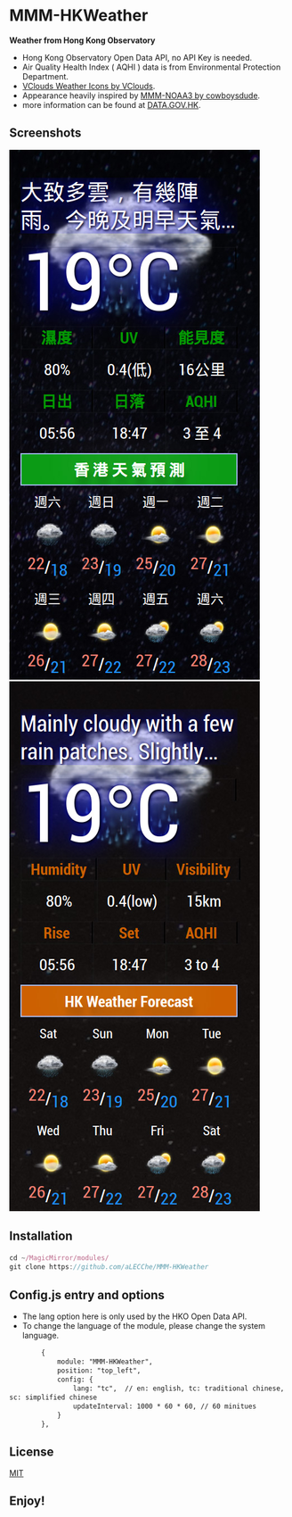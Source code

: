 
# MMM-HKWeather

**Weather from Hong Kong Observatory**

- Hong Kong Observatory Open Data API, no API Key is needed.
- Air Quality Health Index ( AQHI ) data is from Environmental Protection Department.
- [VClouds Weather Icons by VClouds](https://www.deviantart.com/vclouds/art/VClouds-Weather-Icons-179152045).
- Appearance heavily inspired by [MMM-NOAA3 by cowboysdude](https://github.com/cowboysdude/MMM-NOAA3).
- more information can be found at [DATA.GOV.HK](https://data.gov.hk/tc/).

## Screenshots

![Screenshot](examples/MMM-HKWeather-chi.jpg) 
![Screenshot](examples/MMM-HKWeather-eng.jpg) 

## Installation
```javascript
cd ~/MagicMirror/modules/
git clone https://github.com/aLECChe/MMM-HKWeather
```

## Config.js entry and options
- The lang option here is only used by the HKO Open Data API. 
- To change the language of the module, please change the system language.

```
  		{
			module: "MMM-HKWeather",
			position: "top_left",
			config: {
				lang: "tc",  // en: english, tc: traditional chinese,  sc: simplified chinese
				updateInterval: 1000 * 60 * 60, // 60 minitues
			}
		},
```

## License
[MIT](https://choosealicense.com/licenses/mit/)

## Enjoy!

